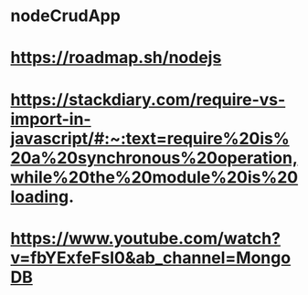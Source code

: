 # nodeCrudApp
<!-- road map -->
# https://roadmap.sh/nodejs
<!-- require vs import -->
# https://stackdiary.com/require-vs-import-in-javascript/#:~:text=require%20is%20a%20synchronous%20operation,while%20the%20module%20is%20loading.
<!-- mongodb crud -->
# https://www.youtube.com/watch?v=fbYExfeFsI0&ab_channel=MongoDB
